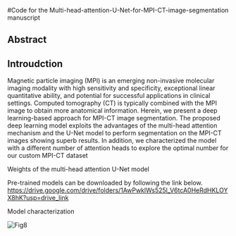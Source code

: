 #Code for the  Multi-head-attention-U-Net-for-MPI-CT-image-segmentation manuscript 

## Abstract
## Introudction
Magnetic particle imaging (MPI) is an emerging non-invasive molecular imaging modality with high sensitivity and specificity, exceptional linear quantitative ability, and potential for successful applications in clinical settings. Computed tomography (CT) is typically combined with the MPI image to obtain more anatomical information. Herein, we present a deep learning-based approach for MPI-CT image segmentation. The proposed deep learning model exploits the advantages of the multi-head attention mechanism and the U-Net model to perform segmentation on the MPI-CT images showing superb results. In addition, we characterized the model with a different number of attention heads to explore the optimal number for our custom MPI-CT dataset



Weights of the multi-head attention U-Net model

Pre-trained models can be downloaded by following the link below.
https://drive.google.com/drive/folders/1AwPwklWs525l_V6tcA0HeRdHKLOYX8hK?usp=drive_link



Model characterization


















![Fig8](https://github.com/AniwatJuhongNACK/Multi-head-attention-U-Net-for-MPI-CT-image-segmentation/assets/113541987/afd9e6c9-b1cb-48be-bc3f-90386eb30a64)
